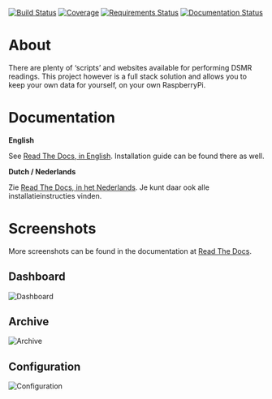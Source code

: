 [![Build Status](https://travis-ci.org/dennissiemensma/dsmr-reader.svg?branch=master)](https://travis-ci.org/dennissiemensma/dsmr-reader)
[![Coverage](https://codecov.io/github/dennissiemensma/dsmr-reader/coverage.svg?branch=master)](https://codecov.io/gh/dennissiemensma/dsmr-reader/branch/master)
[![Requirements Status](https://requires.io/github/dennissiemensma/dsmr-reader/requirements.svg?branch=master)](https://requires.io/github/dennissiemensma/dsmr-reader/requirements/?branch=master)
[![Documentation Status](http://readthedocs.org/projects/dsmr-reader/badge/?version=latest)](http://dsmr-reader.readthedocs.io/en/latest/?badge=latest)


# About
There are plenty of ‘scripts’ and websites available for performing DSMR readings. This project however is a full stack solution and allows you to keep your own data for yourself, on your own RaspberryPi.


# Documentation

**English**

See [Read The Docs, in English](http://dsmr-reader.readthedocs.io/en/latest/). Installation guide can be found there as well.

**Dutch / Nederlands**

Zie [Read The Docs, in het Nederlands](http://dsmr-reader.readthedocs.io/nl/latest/). Je kunt daar ook alle installatieinstructies vinden.


# Screenshots
More screenshots can be found in the documentation at [Read The Docs](http://dsmr-reader.readthedocs.io/en/latest/screenshots.html).

## Dashboard
![Dashboard](docs/_static/screenshots/dashboard.png)

## Archive
![Archive](docs/_static/screenshots/archive.png)

## Configuration
![Configuration](docs/_static/screenshots/configuration.png)
